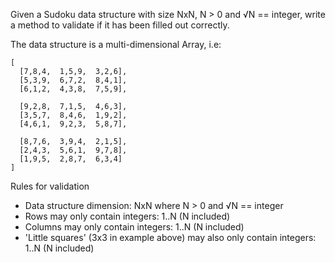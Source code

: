 Given a Sudoku data structure with size NxN, N > 0 and √N == integer, write a method to validate if it has been filled out correctly.

The data structure is a multi-dimensional Array, i.e:

```
[
  [7,8,4,  1,5,9,  3,2,6],
  [5,3,9,  6,7,2,  8,4,1],
  [6,1,2,  4,3,8,  7,5,9],
  
  [9,2,8,  7,1,5,  4,6,3],
  [3,5,7,  8,4,6,  1,9,2],
  [4,6,1,  9,2,3,  5,8,7],
  
  [8,7,6,  3,9,4,  2,1,5],
  [2,4,3,  5,6,1,  9,7,8],
  [1,9,5,  2,8,7,  6,3,4]
]
```

Rules for validation
- Data structure dimension: NxN where N > 0 and √N == integer
- Rows may only contain integers: 1..N (N included)
- Columns may only contain integers: 1..N (N included)
- 'Little squares' (3x3 in example above) may also only contain integers: 1..N (N included)